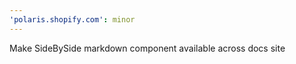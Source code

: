 ```yaml
---
'polaris.shopify.com': minor
---
```


Make SideBySide markdown component available across docs site
